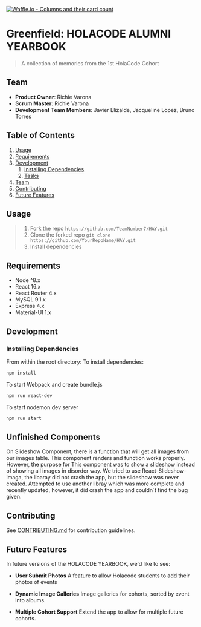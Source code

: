 [![Waffle.io - Columns and their card count](https://badge.waffle.io/JorgeC0218/HAY.png?columns=all)](https://waffle.io/JorgeC0218/HAY?utm_source=badge)
# Greenfield: HOLACODE ALUMNI YEARBOOK

> A collection of memories from the 1st HolaCode Cohort

## Team

  - __Product Owner__: Richie Varona
  - __Scrum Master__: Richie Varona
  - __Development Team Members__: Javier Elizalde, Jacqueline Lopez, Bruno Torres

## Table of Contents

1. [Usage](#Usage)
1. [Requirements](#requirements)
1. [Development](#development)
    1. [Installing Dependencies](#installing-dependencies)
    1. [Tasks](#tasks)
1. [Team](#team)
1. [Contributing](#contributing)
1. [Future Features](#future-features)

## Usage

> 1. Fork the repo `https://github.com/TeamNumber7/HAY.git`
> 2. Clone the forked repo `git clone https://github.com/YourRepoName/HAY.git`
> 3. Install dependencies

## Requirements

- Node ^8.x
- React 16.x
- React Router 4.x
- MySQL 9.1.x
- Express 4.x
- Material-UI 1.x

## Development

### Installing Dependencies

From within the root directory:
To install dependencies:
```sh
npm install
```
To start Webpack and create bundle.js
```sh
npm run react-dev
```
To start nodemon dev server
```sh
npm run start
```

## Unfinished Components

On Slideshow Component, there is a function that will get all images from our images table. This component renders and function works properly. However, the purpose for This component was to show a slideshow instead of showing all images in disorder way. We
tried to use React-Slideshow-imaga, the libaray did not crash the app, but the slideshow was never created. Attempted to use another libray which was more complete and recently updated, however, it did crash the app and couldn´t find the bug given. 

## Contributing

See [CONTRIBUTING.md](https://github.com/unexpected-lion/ourglass/blob/master/contributing.md) for contribution guidelines.

## Future Features

In future versions of the HOLACODE YEARBOOK, we'd like to see:

- __User Submit Photos__
A feature to allow Holacode students to add their photos of events

- __Dynamic Image Galleries__
Image galleries for cohorts, sorted by event into albums.

- __Multiple Cohort Support__
Extend the app to allow for multiple future cohorts.
